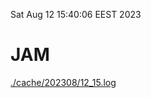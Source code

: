 Sat Aug 12 15:40:06 EEST 2023
# JAM
<a href='./cache/202308/12_15.log'>./cache/202308/12_15.log</a>
